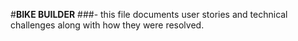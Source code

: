 #**BIKE BUILDER** ###- this file documents user stories and technical challenges along with how they were resolved.


